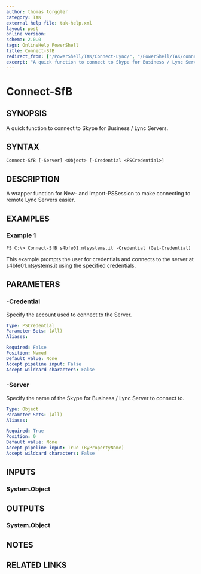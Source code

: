 ```yaml
---
author: thomas torggler
category: TAK
external help file: tak-help.xml
layout: post
online version: 
schema: 2.0.0
tags: OnlineHelp PowerShell
title: Connect-SfB
redirect_from: ["/PowerShell/TAK/Connect-Lync/", "/PowerShell/TAK/connect-lync/"]
excerpt: "A quick function to connect to Skype for Business / Lync Servers."
---
```


# Connect-SfB

## SYNOPSIS
A quick function to connect to Skype for Business / Lync Servers. 

## SYNTAX

```
Connect-SfB [-Server] <Object> [-Credential <PSCredential>]
```

## DESCRIPTION
A wrapper function for New- and Import-PSSession to make connecting to remote Lync Servers easier.

## EXAMPLES

### Example 1
```
PS C:\> Connect-SfB s4bfe01.ntsystems.it -Credential (Get-Credential)
```

This example prompts the user for credentials and connects to the server at s4bfe01.ntsystems.it using the specified credentials.

## PARAMETERS

### -Credential
Specify the account used to connect to the Server.

```yaml
Type: PSCredential
Parameter Sets: (All)
Aliases: 

Required: False
Position: Named
Default value: None
Accept pipeline input: False
Accept wildcard characters: False
```

### -Server
Specify the name of the Skype for Business / Lync Server to connect to.

```yaml
Type: Object
Parameter Sets: (All)
Aliases: 

Required: True
Position: 0
Default value: None
Accept pipeline input: True (ByPropertyName)
Accept wildcard characters: False
```

## INPUTS

### System.Object


## OUTPUTS

### System.Object

## NOTES

## RELATED LINKS

